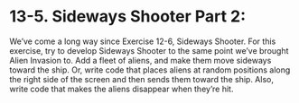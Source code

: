 
# 13-5. Sideways Shooter Part 2: 

We’ve come a long way since Exercise 12-6, Sideways Shooter. For this exercise, try to develop Sideways Shooter to the same point we’ve brought Alien Invasion to. Add a fleet of aliens, and make them move sideways toward the ship. Or, write code that places aliens at random positions along the right side of the screen and then sends them toward the ship. Also, write code that makes the aliens disappear when they’re hit.
